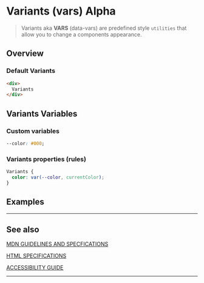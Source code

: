 # Variants (vars) <span role="note" aria-label="status">Alpha</span>

> Variants aka **VARS** (data-vars) are predefined style `utilities` that allow you to change a components appearance.

## Overview

### Default Variants

```html preview
<div>
  Variants
</div>
```

## Variants Variables

### Custom variables

```css
--color: #000;
```

### Variants properties (rules)

```css
Variants {
  color: var(--color, currentColor);
}
```

## Examples

----

## See also

[MDN GUIDELINES AND SPECFICATIONS](https: ':_target="_blank"')

[HTML SPECIFICATIONS](https:// ':_target="_blank"')

[ACCESSIBILITY GUIDE](https://, ':_target="_blank"')

----
